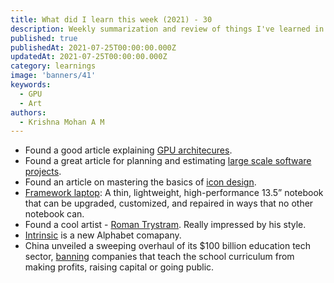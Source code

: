 ```yaml
---
title: What did I learn this week (2021) - 30
description: Weekly summarization and review of things I've learned in the fourth week of July 2021 
published: true
publishedAt: 2021-07-25T00:00:00.000Z
updatedAt: 2021-07-25T00:00:00.000Z
category: learnings
image: 'banners/41'
keywords:  
  - GPU
  - Art
authors:
  - Krishna Mohan A M
---
```


* Found a good article explaining [GPU architecures](https://rastergrid.com/blog/gpu-tech/2021/07/gpu-architecture-types-explained/).
* Found a great article for planning and estimating [large scale software projects](https://tomrussell.co.uk/writing/2021/07/19/estimating-large-scale-software-projects.html).
* Found an article on mastering the basics of [icon design](https://blog.thenounproject.com/mastering-the-basics-of-icon-design-with-adrien-coquet-9c3802093e30).
* [Framework laptop](https://frame.work/): A thin, lightweight, high-performance 13.5” notebook that can be upgraded, customized, and repaired in ways that no other notebook can.
* Found a cool artist - [Roman Trystram](https://romaintrystram.myportfolio.com/). Really impressed by his style.
* [Intrinsic](https://x.company/projects/intrinsic/) is a new Alphabet comapany.
* China unveiled a sweeping overhaul of its $100 billion education tech sector, [banning](https://www.bloombergquint.com/markets/china-bans-school-curriculum-tutoring-firms-from-going-public) companies that teach the school curriculum from making profits, raising capital or going public.